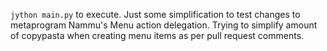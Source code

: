`jython main.py` to execute. Just some simplification to test changes to metaprogram Nammu's Menu action delegation. Trying to simplify amount of copypasta when creating menu items as per pull request comments.
